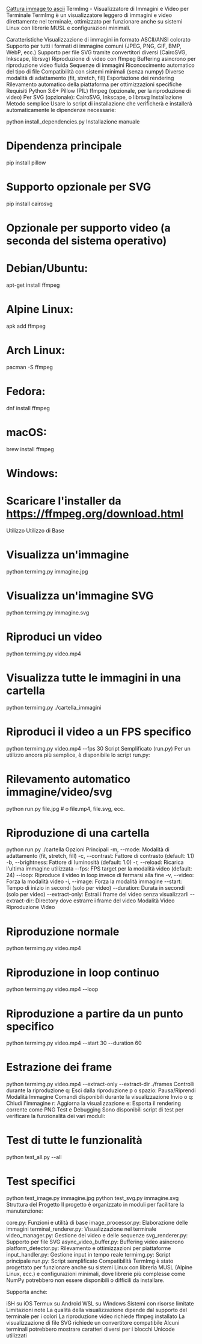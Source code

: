 [Cattura immage to ascii](https://github.com/user-attachments/assets/cc649c27-a35b-4ada-bec0-f56b91928164)
TermImg - Visualizzatore di Immagini e Video per Terminale
TermImg è un visualizzatore leggero di immagini e video direttamente nel terminale, ottimizzato per funzionare anche su sistemi Linux con librerie MUSL e configurazioni minimali.

Caratteristiche
Visualizzazione di immagini in formato ASCII/ANSI colorato
Supporto per tutti i formati di immagine comuni (JPEG, PNG, GIF, BMP, WebP, ecc.)
Supporto per file SVG tramite convertitori diversi (CairoSVG, Inkscape, librsvg)
Riproduzione di video con ffmpeg
Buffering asincrono per riproduzione video fluida
Sequenze di immagini
Riconoscimento automatico del tipo di file
Compatibilità con sistemi minimali (senza numpy)
Diverse modalità di adattamento (fit, stretch, fill)
Esportazione dei rendering
Rilevamento automatico della piattaforma per ottimizzazioni specifiche
Requisiti
Python 3.6+
Pillow (PIL)
ffmpeg (opzionale, per la riproduzione di video)
Per SVG (opzionale): CairoSVG, Inkscape, o librsvg
Installazione
Metodo semplice
Usare lo script di installazione che verificherà e installerà automaticamente le dipendenze necessarie:

python install_dependencies.py
Installazione manuale
# Dipendenza principale
pip install pillow

# Supporto opzionale per SVG
pip install cairosvg

# Opzionale per supporto video (a seconda del sistema operativo)
# Debian/Ubuntu:
apt-get install ffmpeg
# Alpine Linux:
apk add ffmpeg
# Arch Linux:
pacman -S ffmpeg
# Fedora:
dnf install ffmpeg
# macOS:
brew install ffmpeg
# Windows:
# Scaricare l'installer da https://ffmpeg.org/download.html
Utilizzo
Utilizzo di Base
# Visualizza un'immagine
python termimg.py immagine.jpg

# Visualizza un'immagine SVG
python termimg.py immagine.svg

# Riproduci un video
python termimg.py video.mp4

# Visualizza tutte le immagini in una cartella
python termimg.py ./cartella_immagini

# Riproduci il video a un FPS specifico
python termimg.py video.mp4 --fps 30
Script Semplificato (run.py)
Per un utilizzo ancora più semplice, è disponibile lo script run.py:

# Rilevamento automatico immagine/video/svg
python run.py file.jpg    # o file.mp4, file.svg, ecc.

# Riproduzione di una cartella
python run.py ./cartella
Opzioni Principali
-m, --mode: Modalità di adattamento (fit, stretch, fill)
-c, --contrast: Fattore di contrasto (default: 1.1)
-b, --brightness: Fattore di luminosità (default: 1.0)
-r, --reload: Ricarica l'ultima immagine utilizzata
--fps: FPS target per la modalità video (default: 24)
--loop: Riproduce il video in loop invece di fermarsi alla fine
-v, --video: Forza la modalità video
-i, --image: Forza la modalità immagine
--start: Tempo di inizio in secondi (solo per video)
--duration: Durata in secondi (solo per video)
--extract-only: Estrai i frame del video senza visualizzarli
--extract-dir: Directory dove estrarre i frame del video
Modalità Video
Riproduzione Video
# Riproduzione normale
python termimg.py video.mp4

# Riproduzione in loop continuo
python termimg.py video.mp4 --loop

# Riproduzione a partire da un punto specifico
python termimg.py video.mp4 --start 30 --duration 60

# Estrazione dei frame
python termimg.py video.mp4 --extract-only --extract-dir ./frames
Controlli durante la riproduzione
q: Esci dalla riproduzione
p o spazio: Pausa/Riprendi
Modalità Immagine
Comandi disponibili durante la visualizzazione
Invio o q: Chiudi l'immagine
r: Aggiorna la visualizzazione
e: Esporta il rendering corrente come PNG
Test e Debugging
Sono disponibili script di test per verificare la funzionalità dei vari moduli:

# Test di tutte le funzionalità
python test_all.py --all

# Test specifici
python test_image.py immagine.jpg
python test_svg.py immagine.svg
Struttura del Progetto
Il progetto è organizzato in moduli per facilitare la manutenzione:

core.py: Funzioni e utilità di base
image_processor.py: Elaborazione delle immagini
terminal_renderer.py: Visualizzazione nel terminale
video_manager.py: Gestione dei video e delle sequenze
svg_renderer.py: Supporto per file SVG
async_video_buffer.py: Buffering video asincrono
platform_detector.py: Rilevamento e ottimizzazioni per piattaforme
input_handler.py: Gestione input in tempo reale
termimg.py: Script principale
run.py: Script semplificato
Compatibilità
TermImg è stato progettato per funzionare anche su sistemi Linux con libreria MUSL (Alpine Linux, ecc.) e configurazioni minimali, dove librerie più complesse come NumPy potrebbero non essere disponibili o difficili da installare.

Supporta anche:

iSH su iOS
Termux su Android
WSL su Windows
Sistemi con risorse limitate
Limitazioni note
La qualità della visualizzazione dipende dal supporto del terminale per i colori
La riproduzione video richiede ffmpeg installato
La visualizzazione di file SVG richiede un convertitore compatibile
Alcuni terminali potrebbero mostrare caratteri diversi per i blocchi Unicode utilizzati
